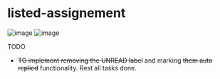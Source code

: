 ﻿# listed-assignement
![image](https://user-images.githubusercontent.com/32292295/220283583-8ec3dfaa-ada1-4448-8327-c21ceb08add1.png)
![image](https://user-images.githubusercontent.com/32292295/220283665-1ebde25d-f5d5-4652-80dc-b6dcb8bfe5f1.png)

TODO
- ~~TO implement removing the UNREAD label~~ and marking ~~them auto replied~~ functionality. Rest all tasks done.